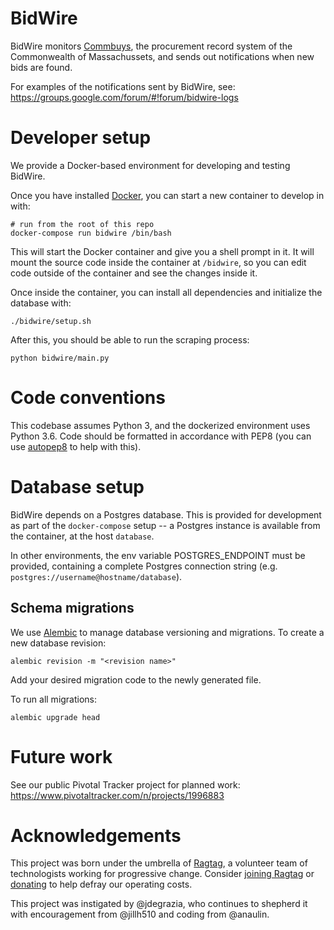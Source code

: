 # BidWire

BidWire monitors [Commbuys](https://www.commbuys.com), the procurement
record system of the Commonwealth of Massachussets, and sends out notifications
when new bids are found.

For examples of the notifications sent by BidWire, see: https://groups.google.com/forum/#!forum/bidwire-logs

# Developer setup

We provide a Docker-based environment for developing and testing BidWire.

Once you have installed [Docker](https://www.docker.com/get-docker), you can
start a new container to develop in with:

```
# run from the root of this repo
docker-compose run bidwire /bin/bash
```

This will start the Docker container and give you a shell prompt in it. It will
mount the source code inside the container at `/bidwire`, so you can edit code
outside of the container and see the changes inside it.

Once inside the container, you can install all dependencies and initialize the database with:
```
./bidwire/setup.sh
```

After this, you should be able to run the scraping process:
```
python bidwire/main.py
```

# Code conventions

This codebase assumes Python 3, and the dockerized environment uses Python 3.6.
Code should be formatted in accordance with PEP8 (you can use
[autopep8](https://pypi.python.org/pypi/autopep8) to help with this).

# Database setup

BidWire depends on a Postgres database. This is provided for development as part
of the `docker-compose` setup -- a Postgres instance is available from the
container, at the host `database`.

In other environments, the env variable POSTGRES_ENDPOINT must be provided,
containing a complete Postgres connection string (e.g.
`postgres://username@hostname/database`).

## Schema migrations

We use [Alembic](http://alembic.zzzcomputing.com/) to manage database versioning
and migrations. To create a new database revision:
```
alembic revision -m "<revision name>"
```
Add your desired migration code to the newly generated file.

To run all migrations:
```
alembic upgrade head
```

# Future work

See our public Pivotal Tracker project for planned work: https://www.pivotaltracker.com/n/projects/1996883

# Acknowledgements

This project was born under the umbrella of [Ragtag](https://ragtag.org), a
volunteer team of technologists working for progressive change. Consider
[joining Ragtag](https://ragtag.org/join/) or
[donating](https://opencollective.com/ragtag) to help defray our operating
costs.

This project was instigated by @jdegrazia, who continues to shepherd it with
encouragement from @jillh510 and coding from @anaulin.
